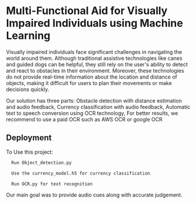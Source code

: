 
# Multi-Functional Aid for Visually Impaired Individuals using Machine Learning

Visually impaired individuals face significant challenges in navigating the world around them. Although traditional assistive technologies like canes and guided dogs can be helpful, they still rely on the user's ability to detect and react to obstacles in their environment. Moreover, these technologies do not provide real-time information about the location and distance of objects, making it difficult for users to plan their movements or make decisions quickly.

Our solution has three parts: Obstacle detection with distance estimation and audio feedback, Currency classification with audio feedback, Automatic text to speech conversion using OCR technology, For better results, we recommend to use a paid OCR such as AWS OCR or google OCR


## Deployment

To Use this project:

```bash
  Run Object_detection.py

  Use the currency_model.h5 for currency classification

  Run OCR.py for text recognition
```
Our main goal was to provide audio cues along with accurate judgement.
